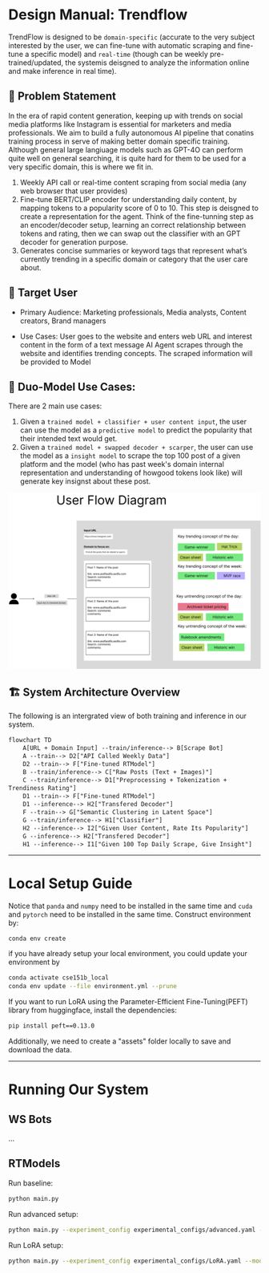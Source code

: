 # Design Manual: Trendflow
TrendFlow is designed to be `domain-specific` (accurate to the very subject interested by the user, we can fine-tune with automatic scraping and fine-tune a specific model) and `real-time` (though can be weekly pre-trained/updated, the systemis deisgned to analyze the information online and make inference in real time).

## 🎯 Problem Statement
In the era of rapid content generation, keeping up with trends on social media platforms like Instagram is essential for marketers and media professionals. We aim to build a fully autonomous AI pipeline that conatins training process in serve of making better domain specific training. Although general large langiuage models such as GPT-4O can perform quite well on general searching, it is quite hard for them to be used for a very specific domain, this is where we fit in.

1. Weekly API call or real-time content scraping from social media (any web browser that user provides)
2. Fine-tune BERT/CLIP encoder for understanding daily content, by mapping tokens to a popularity score of 0 to 10. This step is deisgned to create a representation for the agent. Think of the fine-tunning step as an encoder/decoder setup, learning an correct relationship between tokens and rating, then we can swap out the classifier with an GPT decoder for generation purpose.
3. Generates concise summaries or keyword tags that represent what’s currently trending in a specific domain or category that the user care about.

## 🧠 Target User
- Primary Audience: Marketing professionals, Media analysts, Content creators, Brand managers

- Use Cases: User goes to the website and enters web URL and interest content in the form of a text message AI Agent scrapes through the website and identifies trending concepts. The scraped information will be provided to Model

## 👤 Duo-Model Use Cases:
There are 2 main use cases:
1. Given a `trained model + classifier + user content input`, the user can use the model as a `predictive model` to predict the popularity that their intended text would get.
2. Given a `trained model + swapped decoder + scarper`, the user can use the model as a `insight model` to scrape the top 100 post of a given platform and the model (who has past week's domain internal representation and understanding of howgood tokens look like) will generate key insignst about these post.

![User Interaction Flow](assets/images/User_Digram.png)

## 🏗️ System Architecture Overview
The following is an intergrated view of both training and inference in our system.

```mermaid
flowchart TD
    A[URL + Domain Input] --train/inference--> B[Scrape Bot]
    A --train--> D2["API Called Weekly Data"]
    D2 --train--> F["Fine-tuned RTModel"]
    B --train/inference--> C["Raw Posts (Text + Images)"]
    C --train/inference--> D1["Preprocessing + Tokenization + Trendiness Rating"]
    D1 --train--> F["Fine-tuned RTModel"]
    D1 --inference--> H2["Transfered Decoder"]
    F --train--> G["Semantic Clustering in Latent Space"]
    G --train/inference--> H1["Classifier"]
    H2 --inference--> I2["Given User Content, Rate Its Popularity"]
    G --inference--> H2["Transfered Decoder"]
    H1 --inference--> I1["Given 100 Top Daily Scrape, Give Insight"]

```

---

# Local Setup Guide
Notice that `panda` and `numpy` need to be installed in the same time and `cuda` and `pytorch` need to be installed in the same time. Construct environment by:

```bash
conda env create
```
if you have already setup your local environment, you could update your environment by

```bash
conda activate cse151b_local
conda env update --file environment.yml --prune
```

If you want to run LoRA using the Parameter-Efficient Fine-Tuning(PEFT) library from huggingface, install the dependencies:
```bash
pip install peft==0.13.0
```

Additionally, we need to create a "assets" folder locally to save and download the data.

---

# Running Our System

## WS Bots
...

## RTModels

Run baseline:
```bash
python main.py
```

Run advanced setup:
```bash
python main.py --experiment_config experimental_configs/advanced.yaml --model_config model_configs/advanced.yaml

```

Run LoRA setup:
```bash
python main.py --experiment_config experimental_configs/LoRA.yaml --model_config model_configs/LoRA.yaml
```
